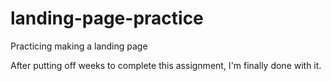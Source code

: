 # landing-page-practice

Practicing making a landing page

After putting off weeks to complete this assignment, I'm finally done with it.
